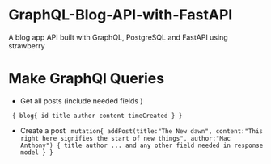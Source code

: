 # GraphQL-Blog-API-with-FastAPI
A blog app API built with GraphQL, PostgreSQL and FastAPI using strawberry


# Make  GraphQl Queries 

- Get all posts (include needed fields )

` {
  blog{
   id
   title
    author
   content
    timeCreated
  }
}`



- Create a post 
` mutation{
  addPost(title:"The New dawn", content:"This right here signifies the start of new things", author:"Mac Anthony")
   {
     title
    author
    ... and any other field needed in response model
   }
 }`
